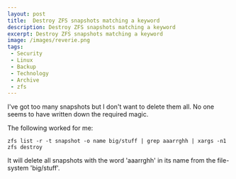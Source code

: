 ```yaml
---
layout: post
title:  Destroy ZFS snapshots matching a keyword
description: Destroy ZFS snapshots matching a keyword
excerpt: Destroy ZFS snapshots matching a keyword
image: /images/reverie.png
tags:
 - Security
 - Linux
 - Backup
 - Technology
 - Archive
 - zfs
---
```


I've got too many snapshots but I don't want to delete them all. No one seems to have written down the required magic.

The following worked for me:

```
zfs list -r -t snapshot -o name big/stuff | grep aaarrghh | xargs -n1 zfs destroy 
```

It will delete all snapshots with the word 'aaarrghh' in its name from the file-system 'big/stuff'.
